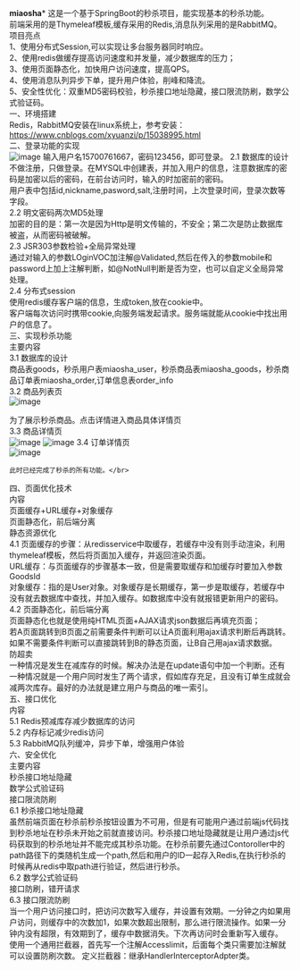 ********miaosha*********
这是一个基于SpringBoot的秒杀项目，能实现基本的秒杀功能。</br>
前端采用的是Thymeleaf模板,缓存采用的Redis,消息队列采用的是RabbitMQ。</br>
项目亮点</br>
1、使用分布式Session,可以实现让多台服务器同时响应。</br>
2、使用redis做缓存提高访问速度和并发量，减少数据库的压力；</br>
3、使用页面静态化，加快用户访问速度，提高QPS。</br>
4、使用消息队列异步下单，提升用户体验，削峰和降流。</br>
5、安全性优化：双重MD5密码校验，秒杀接口地址隐藏，接口限流防刷，数学公式验证码。</br>
一、环境搭建</br>
    Redis，RabbitMQ安装在linux系统上，参考安装：https://www.cnblogs.com/xyuanzi/p/15038995.html</br>
二、登录功能的实现</br>
![image](https://user-images.githubusercontent.com/58498940/127273827-3c15dde4-bbd0-4b59-9069-c5faa728aa81.png)
    输入用户名15700761667，密码123456，即可登录。
2.1 数据库的设计</br>
    不做注册，只做登录。在MYSQL中创建表，并加入用户的信息，注意数据库的密码是加密以后的密码，在前台访问时，输入的时加密前的密码。</br>
    用户表中包括id,nickname,pasword,salt,注册时间，上次登录时间，登录次数等字段。</br>
2.2 明文密码两次MD5处理</br>
    加密的目的是：第一次是因为Http是明文传输的，不安全；第二次是防止数据库被盗，从而密码被破解。</br>
2.3 JSR303参数检验+全局异常处理</br>
    通过对输入的参数LOginVOC加注解@Validated,然后在传入的参数mobile和password上加上注解判断，如@NotNull判断是否为空，也可以自定义全局异常处理。</br>
2.4 分布式session</br>
    使用redis缓存客户端的信息，生成token,放在cookie中。</br>
    客户端每次访问时携带cookie,向服务端发起请求。服务端就能从cookie中找出用户的信息了。</br>
三、实现秒杀功能</br>
 主要内容</br>
 3.1 数据库的设计</br>
    商品表goods，秒杀用户表miaosha_user，秒杀商品表miaosha_goods，秒杀商品订单表miaosha_order,订单信息表order_info</br>
 3.2 商品列表页</br>
 ![image](https://user-images.githubusercontent.com/58498940/127273682-ddb57f45-9992-4377-a047-50c17df156bc.png)

 为了展示秒杀商品。点击详情进入商品具体详情页</br>
 3.3 商品详情页</br>
 ![image](https://user-images.githubusercontent.com/58498940/127273933-5a56db76-e415-4ea7-9765-2faa25c66257.png)
 ![image](https://user-images.githubusercontent.com/58498940/127274268-7da7c575-1a86-4efb-bb0c-f0a0af4c2125.png)
 3.4 订单详情页</br>
 ![image](https://user-images.githubusercontent.com/58498940/127274606-cbbf6911-4176-4451-8662-5ce565cf8f58.png)

    此时已经完成了秒杀的所有功能。</br>
四、页面优化技术</br>
内容</br>
页面缓存+URL缓存+对象缓存</br>
页面静态化，前后端分离</br>
静态资源优化</br>
4.1 
    页面缓存的步骤：从redisservice中取缓存，若缓存中没有则手动渲染，利用thymeleaf模板，然后将页面加入缓存，并返回渲染页面。</br>
    URL缓存：与页面缓存的步骤基本一致，但是需要取缓存和加缓存时要加入参数GoodsId</br>
    对象缓存：指的是User对象。对象缓存是长期缓存，第一步是取缓存，若缓存中没有就去数据库中查找，并加入缓存。如数据库中没有就报错更新用户的密码。</br>
4.2 页面静态化，前后端分离</br>
页面静态化也就是使用纯HTML页面+AJAX请求json数据后再填充页面；</br>
若A页面跳转到B页面之前需要条件判断可以让A页面利用ajax请求判断后再跳转。如果不需要条件判断可以直接跳转到B的静态页面，让B自己用ajax请求数据。</br>
防超卖</br>
    一种情况是发生在减库存的时候。解决办法是在update语句中加一个判断。还有一种情况就是一个用户同时发生了两个请求，假如库存充足，且没有订单生成就会减两次库存。最好的办法就是建立用户与商品的唯一索引。</br>
五、接口优化</br>
内容</br>
5.1 Redis预减库存减少数据库的访问</br>
5.2 内存标记减少redis访问</br>
5.3 RabbitMQ队列缓冲，异步下单，增强用户体验</br>
六、安全优化</br>
主要内容</br>
秒杀接口地址隐藏</br>
数学公式验证码</br>
接口限流防刷</br>
6.1 秒杀接口地址隐藏</br>
    虽然前端页面在秒杀前秒杀按钮设置为不可用，但是有可能用户通过前端js代码找到秒杀地址在秒杀未开始之前就直接访问。秒杀接口地址隐藏就是让用户通过js代码获取到的秒杀地址并不能完成其秒杀功能。在秒杀前要先通过Contoroller中的path路径下的类随机生成一个path,然后和用户的ID一起存入Redis,在执行秒杀的时候再从redis中取path进行验证，然后进行秒杀。</br> 
6.2 数学公式验证码</br>
    接口防刷，错开请求</br>
6.3 接口限流防刷</br>
    当一个用户访问接口时，把访问次数写入缓存，并设置有效期。一分钟之内如果用户访问，则缓存中的次数加1，如果次数超出限制，那么进行限流操作。如果一分钟内没有超限，有效期到了，缓存中数据消失。下次再访问时会重新写入缓存。</br>
使用一个通用拦截器，首先写一个注解Accesslimit，后面每个类只需要加注解就可以设置防刷次数。
定义拦截器：继承HandlerInterceptorAdpter类。











   
